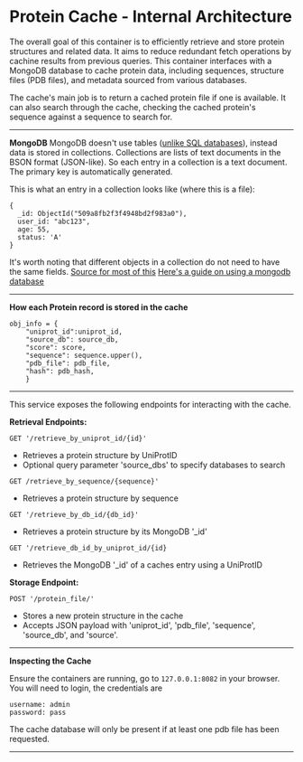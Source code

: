 # Protein Cache - Internal Architecture

  

The overall goal of this container is to efficiently retrieve and store protein structures and related data. It aims to reduce redundant fetch operations by cachine results from previous queries. This container interfaces with a MongoDB database to cache protein data, including sequences, structure files (PDB files), and metadata sourced from various databases.

The cache's main job is to return a cached protein file if one is available. It can also search through the cache, checking the cached protein's sequence against a sequence to search for.

---
**MongoDB**
MongoDB doesn't use tables ([unlike SQL databases](https://www.mongodb.com/docs/manual/reference/sql-comparison/)), instead data is stored in collections. 
Collections are lists of text documents in the BSON format (JSON-like).
So each entry in a collection is a text document. The primary key is automatically generated. 

This is what an entry in a collection looks like (where this is a file):
```BSON
{                                            
  _id: ObjectId("509a8fb2f3f4948bd2f983a0"), 
  user_id: "abc123",                         
  age: 55,                                   
  status: 'A'                                
}                                            
```
It's worth noting that different objects in a collection do not need to have the same fields.
[Source for most of this](https://www.mongodb.com/docs/manual/faq/fundamentals/)
[Here's a guide on using a mongodb database](https://www.mongodb.com/docs/manual/crud/#std-label-crud)

---
**How each Protein record is stored in the cache**

```
obj_info = {
	"uniprot_id":uniprot_id,
	"source_db": source_db,
	"score": score,
	"sequence": sequence.upper(),
	"pdb_file": pdb_file,
	"hash": pdb_hash,
	}
```

---
This service exposes the following endpoints for interacting with the cache.

**Retrieval Endpoints:**

 ```
 GET '/retrieve_by_uniprot_id/{id}'
 ```
- Retrieves a protein structure by UniProtID
- Optional query parameter 'source_dbs' to specify databases to search

```
GET /retrieve_by_sequence/{sequence}'
```
- Retrieves a protein structure by sequence

```
GET '/retrieve_by_db_id/{db_id}'
```
- Retrieves a protein structure by its MongoDB '_id'
 
```
GET '/retrieve_db_id_by_uniprot_id/{id}
```
- Retrieves the MongoDB '_id' of a caches entry using a UniProtID

**Storage Endpoint:**
```
POST '/protein_file/'
```
- Stores a new protein structure in the cache
- Accepts JSON payload with 'uniprot_id', 'pdb_file', 'sequence', 'source_db', and 'source'.

---


**Inspecting the Cache**

Ensure the containers are running, go to `127.0.0.1:8082` in your browser. You will need to login, the credentials are

```
username: admin
password: pass
```

The cache database will only be present if at least one pdb file has been requested.

---

